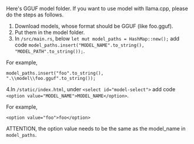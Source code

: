 Here's GGUF model folder.
If you want to use model with llama.cpp, please do the steps as follows.
1. Download models, whose format should be GGUF (like foo.gguf).
2. Put them in the model folder.
3. In `/src/main.rs`, below `let mut model_paths = HashMap::new();` add code `model_paths.insert("MODEL_NAME".to_string(), "MODEL_PATH".to_string());`.

For example,
```tips
model_paths.insert("foo".to_string(), ".\\model\\foo.gguf".to_string());
```

4.In `/static/index.html`, under `<select id="model-select">` add code `<option value="MODEL_NAME">MODEL_NAME</option>`.

For example,
```tips
<option value="foo">foo</option>
```
ATTENTION, the option value needs to be the same as the model_name in `model_paths`.
